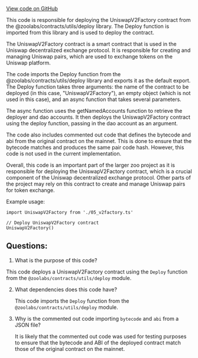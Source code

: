 [View code on GitHub](zoo-labs/zoo/blob/master/contracts/deploy/05_v2factory.ts)

This code is responsible for deploying the UniswapV2Factory contract from the @zoolabs/contracts/utils/deploy library. The Deploy function is imported from this library and is used to deploy the contract. 

The UniswapV2Factory contract is a smart contract that is used in the Uniswap decentralized exchange protocol. It is responsible for creating and managing Uniswap pairs, which are used to exchange tokens on the Uniswap platform. 

The code imports the Deploy function from the @zoolabs/contracts/utils/deploy library and exports it as the default export. The Deploy function takes three arguments: the name of the contract to be deployed (in this case, "UniswapV2Factory"), an empty object (which is not used in this case), and an async function that takes several parameters. 

The async function uses the getNamedAccounts function to retrieve the deployer and dao accounts. It then deploys the UniswapV2Factory contract using the deploy function, passing in the dao account as an argument. 

The code also includes commented out code that defines the bytecode and abi from the original contract on the mainnet. This is done to ensure that the bytecode matches and produces the same pair code hash. However, this code is not used in the current implementation. 

Overall, this code is an important part of the larger zoo project as it is responsible for deploying the UniswapV2Factory contract, which is a crucial component of the Uniswap decentralized exchange protocol. Other parts of the project may rely on this contract to create and manage Uniswap pairs for token exchange. 

Example usage:

```
import UniswapV2Factory from './05_v2factory.ts'

// Deploy UniswapV2Factory contract
UniswapV2Factory()
```
## Questions: 
 1. What is the purpose of this code?
   
   This code deploys a UniswapV2Factory contract using the `Deploy` function from the `@zoolabs/contracts/utils/deploy` module.

2. What dependencies does this code have?
   
   This code imports the `Deploy` function from the `@zoolabs/contracts/utils/deploy` module.

3. Why is the commented out code importing `bytecode` and `abi` from a JSON file?
   
   It is likely that the commented out code was used for testing purposes to ensure that the bytecode and ABI of the deployed contract match those of the original contract on the mainnet.